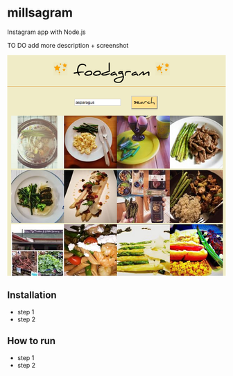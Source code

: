 # millsagram

Instagram app with Node.js

TO DO add more description + screenshot

![screenshot](https://github.com/hannahy2014/millsagram/blob/master/screenshots/main.png?raw=true)

## Installation

* step 1
* step 2

## How to run

* step 1
* step 2